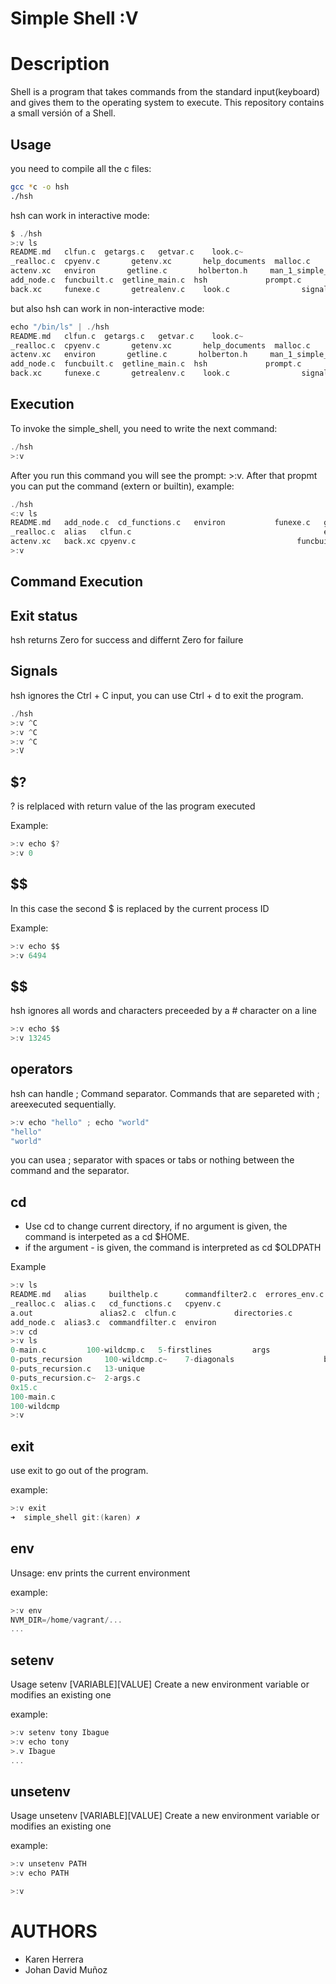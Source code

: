 # Simple Shell :V

# Description

Shell is a program that takes commands from the standard input(keyboard) and gives them to the operating system to execute. This repository contains a small versión of a Shell.

## Usage

you need to compile all the c files:

```bash
gcc *c -o hsh
./hsh
```
hsh can work in interactive mode:

```c
$ ./hsh
>:v ls
README.md   clfun.c	 getargs.c	 getvar.c	 look.c~
_realloc.c  cpyenv.c	   getenv.xc	   help_documents  malloc.c
actenv.xc   environ	      getline.c	      holberton.h     man_1_simple_shell
add_node.c  funcbuilt.c  getline_main.c  hsh			 prompt.c
back.xc     funexe.c	   getrealenv.c	   look.c				 signal.c
```

but also hsh can work in non-interactive mode:

```c
echo "/bin/ls" | ./hsh
README.md   clfun.c	 getargs.c	 getvar.c	 look.c~
_realloc.c  cpyenv.c	   getenv.xc	   help_documents  malloc.c
actenv.xc   environ	      getline.c	      holberton.h     man_1_simple_shell
add_node.c  funcbuilt.c  getline_main.c  hsh			 prompt.c
back.xc     funexe.c	   getrealenv.c	   look.c				 signal.c
```

##  Execution


To invoke the simple_shell, you need to write the next command:

```c
./hsh
>:v

```

After you run this command you will see the prompt: >:v. After that propmt you can put the command (extern or builtin), example:

```c
./hsh
<:v ls
README.md   add_node.c	cd_functions.c	 environ	       funexe.c   getline_main.c  h_cd.txt    h_history.txt   holberton.h  malloc.c        test
_realloc.c  alias	clfun.c		 		        	  		          errores_env.c	      		            getargs.c  getrealenv.c      h_env.txt   h_setenv.txt    hsh    man_1_simple_shell  tonya.out alias.c commandfilter.c  errores_otrosbuilt.c  getenv.xc  getvar.c     h_exit.txt  h_unsetenv.txt  itoa.c      prompt.c
actenv.xc   back.xc	cpyenv.c								    funcbuilt.c				                  getline.c  h_alias.txt          h_help.txt  help_documents  look.c		         signal.c
>:v
```
## Command Execution

## Exit status

hsh returns Zero for success and differnt Zero for failure

## Signals

hsh ignores the Ctrl + C input, you can use Ctrl + d to exit the program.

```c
./hsh
>:v ^C
>:v ^C
>:v ^C
>:V
```
## $?

? is relplaced with return value of the las program executed

Example:

```c
>:v echo $?
>:v 0
```

## $$

In this case the second $ is replaced by the current process ID

Example:

```c
>:v echo $$
>:v 6494
```

## $$

hsh ignores all words and characters preceeded by a # character on a line

```c
>:v echo $$
>:v 13245
```
## operators

hsh can handle ; Command separator. Commands that are separeted with ; areexecuted sequentially.

```c
>:v echo "hello" ; echo "world"
"hello"
"world"
```
you can usea ; separator with spaces or tabs or nothing between the command and the separator.

## cd

- Use cd to change current directory, if no argument is given, the command is interpeted as a cd $HOME.
- if the argument - is  given, the command is interpreted as cd $OLDPATH

Example

```c
>:v ls
README.md   alias     builthelp.c      commandfilter2.c  errores_env.c	funexe.c	getrealenv.c  h_env.txt      h_setenv.txt    hsh    malloc.c        signal.c
_realloc.c  alias.c   cd_functions.c   cpyenv.c		 		 			       filtro.c	     getargs.c     getvar.c      h_exit.txt     h_unsetenv.txt  itoa.c      man_1_simple_shell  test
a.out	            alias2.c  clfun.c             directories.c					       		       fun_env.c   getline.c     h_alias.txt   h_help.txt     help_documents  justhelp.txt  prompt.c           tony
add_node.c  alias3.c  commandfilter.c  environ	  								       		   		   	       		       funcbuilt.c  getline_main.c  		          h_cd.txt      h_history.txt  holberton.h     look.c      salir.c
>:v cd
>:v ls
0-main.c	     100-wildcmp.c	 5-firstlines	      args				   holberton.h		    sf-0119_shell_test_suite
0-puts_recursion     100-wildcmp.c~	   7-diagonals	                  bin			   			                     holberton.h~      simple_shell
0-puts_recursion.c   13-unique		   				    								     		             7-main.c              bog-0619_shell_test_suite     holbertonschool-low_level_programming  tests_simple_shell
0-puts_recursion.c~  2-args.c																	     			   				 					                      7-print_diagonal.c   boom                  multi.c
0x15.c		     																																           		   			                   2-args.c~               7-print_diagonal.c~  examples       printf
100-main.c																																									   			   				                             2-print_alphabet         Betty                      exercises-simple_shell     realloc.c
100-wildcmp																																																			     			      				 			                        2-print_alphabet.c  a                       holberton-system_engineering-devops  realloc.c~
>:v
```
## exit

use exit to go out of the program.

example:

```c
>:v exit
➜  simple_shell git:(karen) ✗

```
## env

Unsage: env
prints the current environment

example:

```c
>:v env
NVM_DIR=/home/vagrant/...
...
```

## setenv

Usage setenv [VARIABLE][VALUE]
Create a new environment variable or modifies an existing one

example:

```c
>:v setenv tony Ibague
>:v echo tony
>.v Ibague
...
```

## unsetenv

Usage unsetenv [VARIABLE][VALUE]
Create a new environment variable or modifies an existing one

example:

```c
>:v unsetenv PATH
>:v echo PATH

>:v
```
# AUTHORS

- Karen Herrera
- Johan David Muñoz